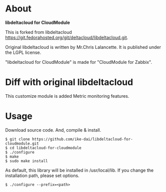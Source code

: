 # About

**libdeltacloud for CloudModule**

This is forked from libdeltacloud <https://git.fedorahosted.org/git/deltacloud/libdeltacloud.git>.

Original libdeltacloud is written by Mr.Chris Lalancette.
It is published under the LGPL license.

"libdeltacloud for CloudModule" is made for "CloudModule for Zabbix".

# Diff with original libdeltacloud

This customize module is added Metric monitoring features.

# Usage

Download source code.
And, compile & install.

    $ git clone https://github.com/ike-dai/libdeltacloud-for-cloudmodule.git
    $ cd libdeltacloud-for-cloudmodule
    $ ./configure
    $ make
    $ sudo make install

As default, this library will be installed in /usr/local/lib.
If you change the installation path, please set options.

    $ ./configure --prefix=<path>



